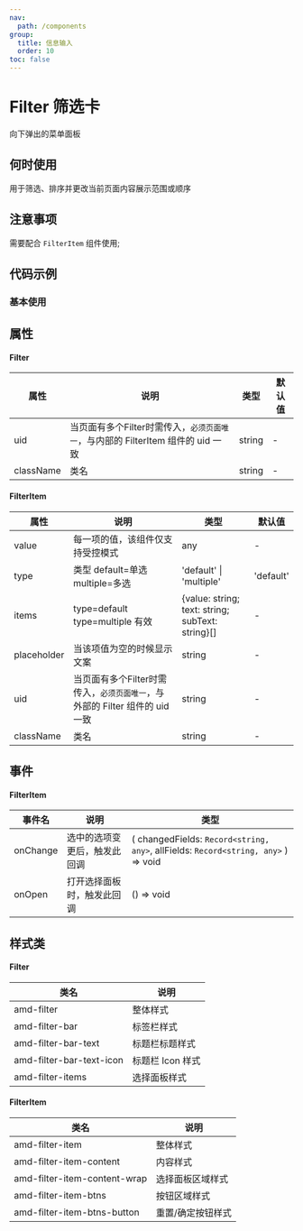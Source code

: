 ```yaml
---
nav:
  path: /components
group:
  title: 信息输入
  order: 10
toc: false
---
```

# Filter 筛选卡
向下弹出的菜单面板
## 何时使用
用于筛选、排序并更改当前页面内容展示范围或顺序
## 注意事项
需要配合 `FilterItem` 组件使用;

## 代码示例
### 基本使用
<code src='../../demo/pages/Filter'></code>


## 属性
#### Filter
| 属性 | 说明 | 类型 | 默认值 |
| -----|-----|-----|-----|
| uid | 当页面有多个Filter时需传入，`必须页面唯一`，与内部的 FilterItem 组件的 uid 一致  | string | - |
| className |  类名 | string | - |

#### FilterItem
| 属性 |  说明 | 类型 | 默认值 |
| -----|-----|-----|-----|
| value | 每一项的值，该组件仅支持受控模式| any | - |
| type | 类型 default=单选 multiple=多选 | 'default' &verbar; 'multiple' | 'default' |
| items | type=default type=multiple 有效  | {value: string; text: string; subText: string}[] | - |
| placeholder |  当该项值为空的时候显示文案 | string | - |
| uid | 当页面有多个Filter时需传入，`必须页面唯一`，与外部的 Filter 组件的 uid 一致 | string | - |
| className |  类名 | string | - |

## 事件
#### FilterItem

| 事件名 | 说明 | 类型 |
| -----|-----|-----|
| onChange | 选中的选项变更后，触发此回调 | ( changedFields: `Record<string, any>`, allFields: `Record<string, any>` ) => void |
| onOpen | 打开选择面板时，触发此回调 | () => void |

## 样式类
#### Filter

| 类名                       | 说明             |
| -------------------------- | ---------------- |
| amd-filter             | 整体样式         |
| amd-filter-bar      | 标签栏样式  |
| amd-filter-bar-text | 标题栏标题样式   |
| amd-filter-bar-text-icon  | 标题栏 Icon 样式 |
| amd-filter-items  | 选择面板样式 |

#### FilterItem
| 类名                       | 说明             |
| -------------------------- | ---------------- |
| amd-filter-item              | 整体样式         |
| amd-filter-item-content      | 内容样式  |
| amd-filter-item-content-wrap | 选择面板区域样式   |
| amd-filter-item-btns | 按钮区域样式   |
| amd-filter-item-btns-button  | 重置/确定按钮样式 |